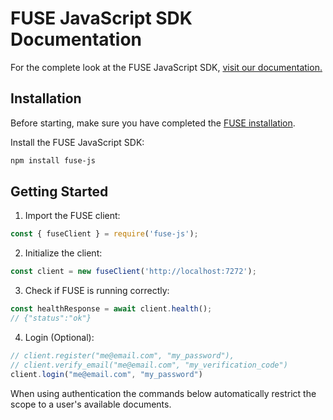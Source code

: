 # FUSE JavaScript SDK Documentation

For the complete look at the FUSE JavaScript SDK, [visit our documentation.](https://fuse-docs.sciphi.ai/api-and-sdks/introduction)

## Installation

Before starting, make sure you have completed the [FUSE installation](https://fuse-docs.sciphi.ai/documentation/installation/overview).

Install the FUSE JavaScript SDK:

```bash
npm install fuse-js
```

## Getting Started

1. Import the FUSE client:

```javascript
const { fuseClient } = require('fuse-js');
```

2. Initialize the client:

```javascript
const client = new fuseClient('http://localhost:7272');
```

3. Check if FUSE is running correctly:

```javascript
const healthResponse = await client.health();
// {"status":"ok"}
```

4. Login (Optional):
```javascript
// client.register("me@email.com", "my_password"),
// client.verify_email("me@email.com", "my_verification_code")
client.login("me@email.com", "my_password")
```
When using authentication the commands below automatically restrict the scope to a user's available documents.
